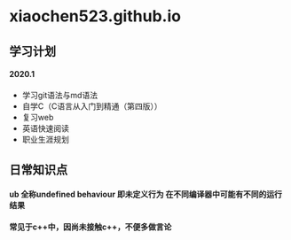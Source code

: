 # xiaochen523.github.io

## 学习计划
#### 2020.1

 * 学习git语法与md语法
 * 自学C（C语言从入门到精通（第四版））
 * 复习web
 * 英语快速阅读
 * 职业生涯规划


## 日常知识点

#### ub 全称undefined behaviour  即未定义行为 在不同编译器中可能有不同的运行结果
#### 常见于c++中，因尚未接触c++，不便多做言论
